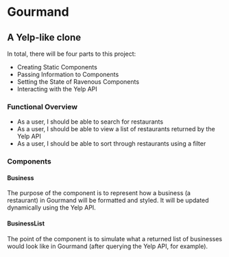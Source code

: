 # Gourmand
## A Yelp-like clone

In total, there will be four parts to this project:

- Creating Static Components
- Passing Information to Components
- Setting the State of Ravenous Components
- Interacting with the Yelp API

### Functional Overview
- As a user, I should be able to search for restaurants
- As a user, I should be able to view a list of restaurants returned by the Yelp API
- As a user, I should be able to sort through restaurants using a filter

### Components
#### Business
The purpose of the <Business /> component is to represent how a business (a restaurant) in Gourmand will be formatted and styled. It will be updated dynamically using the Yelp API.

#### BusinessList
The point of the <BusinessList /> component is to simulate what a returned list of businesses would look like in Gourmand (after querying the Yelp API, for example). 
